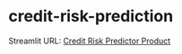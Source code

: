 # credit-risk-prediction

Streamlit URL: [Credit Risk Predictor Product](https://credit-risk-prediction-8svaw55u3evejswvpmpj28.streamlit.app/)